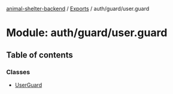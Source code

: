[animal-shelter-backend](../README.md) / [Exports](../modules.md) / auth/guard/user.guard

# Module: auth/guard/user.guard

## Table of contents

### Classes

- [UserGuard](../classes/auth_guard_user_guard.UserGuard.md)
